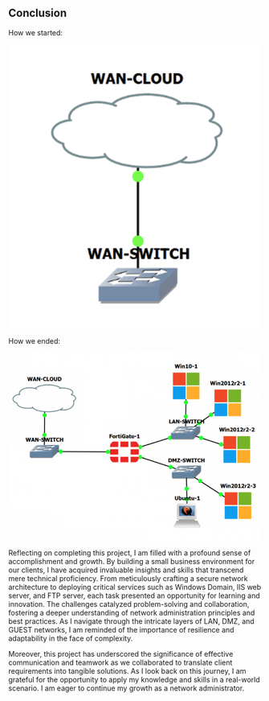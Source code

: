 ## Conclusion

How we started:

![image](https://github.com/fabianreyyes/Networking-Tools-and-Technology-Capstone-Project/blob/main/images/starttopology.png)

How we ended:

![image](https://github.com/fabianreyyes/Networking-Tools-and-Technology-Capstone-Project/blob/main/images/endingtopologys5.png)

Reflecting on completing this project, I am filled with a profound sense of accomplishment and growth. By building a small business environment for our clients, I have acquired invaluable insights and skills that transcend mere technical proficiency. From meticulously crafting a secure network architecture to deploying critical services such as Windows Domain, IIS web server, and FTP server, each task presented an opportunity for learning and innovation. The challenges catalyzed problem-solving and collaboration, fostering a deeper understanding of network administration principles and best practices. As I navigate through the intricate layers of LAN, DMZ, and GUEST networks, I am reminded of the importance of resilience and adaptability in the face of complexity.

Moreover, this project has underscored the significance of effective communication and teamwork as we collaborated to translate client requirements into tangible solutions. As I look back on this journey, I am grateful for the opportunity to apply my knowledge and skills in a real-world scenario. I am eager to continue my growth as a network administrator.
